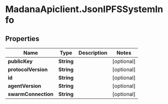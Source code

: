 # MadanaApiclient.JsonIPFSSystemInfo

## Properties

Name | Type | Description | Notes
------------ | ------------- | ------------- | -------------
**publicKey** | **String** |  | [optional] 
**protocolVersion** | **String** |  | [optional] 
**id** | **String** |  | [optional] 
**agentVersion** | **String** |  | [optional] 
**swarmConnection** | **String** |  | [optional] 


